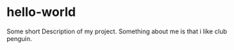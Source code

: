 # hello-world
Some short Description of my project.
Something about me is that i like club penguin.
